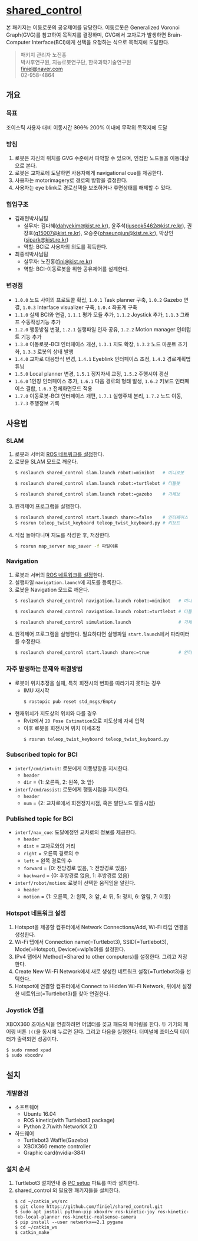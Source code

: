 # [shared_control](https://github.com/finiel/shared_control)
본 패키지는 이동로봇의 공유제어를 담당한다. 이동로봇은 Generalized Voronoi Graph(GVG)를 참고하여 목적지를 결정하며, GVG에서 교차로가 발생하면 Brain-Computer Interface(BCI)에게 선택을 요청하는 식으로 목적지에 도달한다.

> 패키지 관리자 노진홍
<br> 박사후연구원, 지능로봇연구단, 한국과학기술연구원
<br> finiel@naver.com
<br> 02-958-4864


## 개요
### 목표
조이스틱 사용자 대비 이동시간 ~~300%~~ 200% 이내에 무작위 목적지에 도달

### 방침
1. 로봇은 자신의 위치를 GVG 수준에서 파악할 수 있으며, 인접한 노드들을 이동대상으로 본다.
2. 로봇은 교차로에 도달하면 사용자에게 navigational cue를 제공한다.
3. 사용자는 motorimagery로 경로의 방향을 결정한다.
4. 사용자는 eye blink로 경로선택을 보조하거나 휴면상태를 해제할 수 있다.

### 협업구조
- 김래현박사님팀
    - 실무자: 김다혜(dahyekim@kist.re.kr), 윤주석(juseok5462@kist.re.kr), 권장호(g15007@kist.re.kr), 오승준(ohseungjun@kist.re.kr), 박상인(sipark@kist.re.kr)
    - 역할: BCI로 사용자의 의도를 획득한다.
- 최종석박사님팀
    - 실무자: 노진홍(fini@kist.re.kr)
    - 역할: BCI-이동로봇을 위한 공유제어를 설계한다.

### 변경점
- `1.0.0` 노드 사이의 프로토콜 확립, `1.0.1` Task planner 구축, `1.0.2` Gazebo 연결, `1.0.3` Interface visualizer 구축, `1.0.4` 좌표계 구축
- `1.1.0` 실제 BCI와 연결, `1.1.1` 평가 모듈 추가, `1.1.2` Joystick 추가, `1.1.3` 그래프 수동작성기능 추가
- `1.2.0` 행동방침 변경, `1.2.1` 실행파일 인자 공유, `1.2.2` Motion manager 인터럽트 기능 추가
- `1.3.0` 이동로봇-BCI 인터페이스 개선, `1.3.1` 지도 확장, `1.3.2` 노드 마운트 초기화, `1.3.3` 로봇의 상태 발행
- `1.4.0` 교차로 대응방식 변경, `1.4.1` Eyeblink 인터페이스 조정, `1.4.2` 경로계획법 튜닝
- `1.5.0` Local planner 변경, `1.5.1` 정지자세 교정, `1.5.2` 주행시야 갱신
- `1.6.0` 1인칭 인터페이스 추가, `1.6.1` 다음 경로의 형태 발생, `1.6.2` 키보드 인터페이스 결합, `1.6.3` 전체화면모드 적용
- `1.7.0` 이동로봇-BCI 인터페이스 개편, `1.7.1` 실행주체 분리, `1.7.2` 노드 이동, `1.7.3` 주행정보 기록


## 사용법
### SLAM
1. 로봇과 서버의 [ROS 네트워크를 설정](http://wiki.ros.org/ROS/NetworkSetup)한다.
2. 로봇을 SLAM 모드로 깨운다.
    ``` bash
    $ roslaunch shared_control slam.launch robot:=minibot   # 미니로봇
    ```
    ``` bash
    $ roslaunch shared_control slam.launch robot:=turtlebot # 터틀봇
    ```
    ``` bash
    $ roslaunch shared_control slam.launch robot:=gazebo    # 가제보
    ```
3. 원격제어 프로그램을 실행한다.
    ``` bash
    $ roslaunch shared_control start.launch share:=false    # 인터페이스
    $ rosrun teleop_twist_keyboard teleop_twist_keyboard.py # 키보드
    ```
4. 직접 돌아다니며 지도를 작성한 후, 저장한다.
    ``` bash
    $ rosrun map_server map_saver -f 파일이름
    ```

### Navigation
1. 로봇과 서버의 [ROS 네트워크를 설정](http://wiki.ros.org/ROS/NetworkSetup)한다.
2. 실행파일 `navigation.launch`에 지도를 등록한다.
3. 로봇을 Navigation 모드로 깨운다.
    ``` bash
    $ roslaunch shared_control navigation.launch robot:=minibot   # 미니로봇
    ```
    ``` bash
    $ roslaunch shared_control navigation.launch robot:=turtlebot # 터틀봇
    ```
    ``` bash
    $ roslaunch shared_control simulation.launch                  # 가제보
    ```
4. 원격제어 프로그램을 실행한다. 필요하다면 실행파일 `start.launch`에서 파라미터를 수정한다.
    ``` bash
    $ roslaunch shared_control start.launch share:=true           # 인터페이스
    ```

### 자주 발생하는 문제와 해결방법
- 로봇이 위치추정을 실패, 특히 회전시의 변화를 따라가지 못하는 경우
    - IMU 재시작
        ``` bash
        $ rostopic pub reset std_msgs/Empty
        ```
- 현재위치가 지도상의 위치와 다를 경우
    - Rviz에서 `2D Pose Estimation`으로 지도상에 자세 입력
    - 이후 로봇을 회전시켜 위치 미세조정
        ``` bash
        $ rosrun teleop_twist_keyboard teleop_twist_keyboard.py
        ```

### Subscribed topic for BCI
- `interf/cmd/intuit`: 로봇에게 이동방향을 지시한다.
    - `header`
    - `dir` = {1: 오른쪽, 2: 왼쪽, 3: 앞}
- `interf/cmd/assist`: 로봇에게 행동시점을 지시한다.
    - `header`
    - `num` = {2: 교차로에서 회전정지시점, 혹은 말단노드 탈출시점}

### Published topic for BCI
- `interf/nav_cue`: 도달예정인 교차로의 정보를 제공한다.
    - `header`
    - `dist` = 교차로와의 거리
    - `right` = 오른쪽 경로의 수
    - `left` = 왼쪽 경로의 수
    - `forward` = {0: 전방경로 없음, 1: 전방경로 있음}
    - `backward` = {0: 후방경로 없음, 1: 후방경로 있음}
- `interf/robot/motion`: 로봇이 선택한 움직임을 알린다.
    - `header`
    - `motion` = {1: 오른쪽, 2: 왼쪽, 3: 앞, 4: 뒤, 5: 정지, 6: 알림, 7: 이동}

### Hotspot 네트워크 설정
1. Hotspot을 제공할 컴퓨터에서 Network Connections/Add, Wi-Fi 타입 연결을 생성한다.
2. Wi-Fi 탭에서 Connection name(=Turtlebot3), SSID(=Turtlebot3), Mode(=Hotspot), Device(=wlp1s0)를 설정한다.
3. IPv4 탭에서 Method(=Shared to other computers)를 설정한다. 그리고 저장한다.
4. Create New Wi-Fi Network에서 새로 생성한 네트워크 설정(=Turtlebot3)을 선택한다.
5. Hotspot에 연결할 컴퓨터에서 Connect to Hidden Wi-Fi Network, 위에서 설정한 네트워크(=Turtlebot3)를 찾아 연결한다.

### Joystick 연결
XBOX360 조이스틱을 연결하려면 어댑터를 꽂고 패드와 페어링을 한다. 두 기기의 페어링 버튼 `(((`을 동시에 누르면 된다. 그리고 다음을 실행한다. 터미널에 조이스틱 데이터가 출력되면 성공이다.

```
$ sudo rmmod xpad
$ sudo xboxdrv
```


## 설치
### 개발환경
- 소프트웨어
    - Ubuntu 16.04
    - ROS kinetic(with Turtlebot3 package)
    - Python 2.7(with NetworkX 2.1)
- 하드웨어
    - Turtlebot3 Waffle(Gazebo)
    - XBOX360 remote controller
    - Graphic card(nvidia-384)

### 설치 순서
1. Turtlebot3 설치안내 중 [PC setup](http://emanual.robotis.com/docs/en/platform/turtlebot3/pc_setup/) 파트를 따라 설치한다.
2. shared_control 외 필요한 패키지들을 설치한다.
    ```
    $ cd ~/catkin_ws/src
    $ git clone https://github.com/finiel/shared_control.git
    $ sudo apt install python-pip xboxdrv ros-kinetic-joy ros-kinetic-teb-local-planner ros-kinetic-realsense-camera
    $ pip install --user networkx==2.1 pygame
    $ cd ~/catkin_ws
    $ catkin_make
    ```
